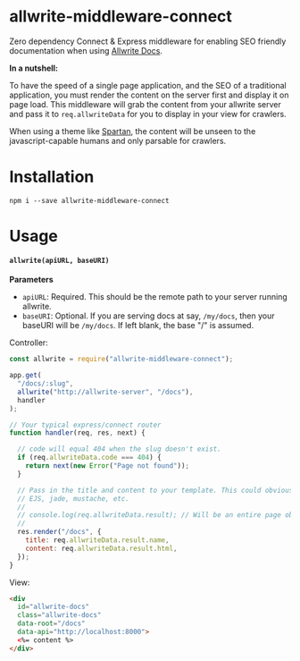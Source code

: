 # allwrite-middleware-connect

Zero dependency Connect & Express middleware for enabling SEO friendly
documentation when using [Allwrite Docs](https://github.com/LevInteractive/allwrite-docs).

**In a nutshell:**

To have the speed of a single page application, and the SEO of a traditional
application, you must render the content on the server first and display it on
page load. This middleware will grab the content from your allwrite server and pass
it to `req.allwriteData` for you to display in your view for crawlers.

When using a theme like
[Spartan](https://github.com/LevInteractive/spartan-allwrite), the content will
be unseen to the javascript-capable humans and only parsable for crawlers.

# Installation

```
npm i --save allwrite-middleware-connect
```

# Usage

#### `allwrite(apiURL, baseURI)`

**Parameters**

* `apiURL`: Required. This should be the remote path to your server running allwrite.
* `baseURI`: Optional. If you are serving docs at say, `/my/docs`, then your baseURI will be `/my/docs`. If left blank, the base "/" is assumed.

Controller:

```javascript
const allwrite = require("allwrite-middleware-connect");

app.get(
  "/docs/:slug",
  allwrite("http://allwrite-server", "/docs"),
  handler
);

// Your typical express/connect router
function handler(req, res, next) {

  // code will equal 404 when the slug doesn't exist.
  if (req.allwriteData.code === 404) {
    return next(new Error("Page not found"));
  }

  // Pass in the title and content to your template. This could obviously be
  // EJS, jade, mustache, etc.
  //
  // console.log(req.allwriteData.result); // Will be an entire page object.
  //
  res.render("/docs", {
    title: req.allwriteData.result.name,
    content: req.allwriteData.result.html,
  });
}
```

View:

```html
<div
  id="allwrite-docs"
  class="allwrite-docs"
  data-root="/docs"
  data-api="http://localhost:8000">
  <%= content %>
</div>
```
